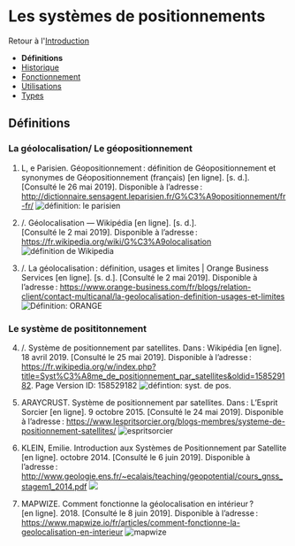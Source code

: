 # Les systèmes de positionnements 

Retour à l'[Introduction](Introduction.md)
- **Définitions**
- [Historique](Historique.md) 
- [Fonctionnement](Fonctionnement.md)
- [Utilisations](Utilisations.md) 
- [Types](Types.md) 

## Définitions
### La géolocalisation/ Le géopositionnement

1) L, e Parisien. Géopositionnement : définition de Géopositionnement et synonymes de Géopositionnement (français) [en ligne]. [s. d.]. [Consulté le 26 mai 2019]. Disponible à l’adresse : http://dictionnaire.sensagent.leparisien.fr/G%C3%A9opositionnement/fr-fr/
![définition: le parisien](https://user-images.githubusercontent.com/50196976/59034582-938ed380-886b-11e9-9d38-a673cd1e9638.PNG)

2) /. Géolocalisation — Wikipédia [en ligne]. [s. d.]. [Consulté le 2 mai 2019]. Disponible à l’adresse : https://fr.wikipedia.org/wiki/G%C3%A9olocalisation
![définition de Wikipedia](https://user-images.githubusercontent.com/50196976/59036250-2e3ce180-886f-11e9-905c-19471d70dc83.PNG)

3) /. La géolocalisation : définition, usages et limites | Orange Business Services [en ligne]. [s. d.]. [Consulté le 2 mai 2019]. Disponible à l’adresse : https://www.orange-business.com/fr/blogs/relation-client/contact-multicanal/la-geolocalisation-definition-usages-et-limites
![Définition: ORANGE](https://user-images.githubusercontent.com/50196976/59036230-2a10c400-886f-11e9-8f8d-e119088ba369.PNG)

### Le système de posititonnement 

4) /. Système de positionnement par satellites. Dans : Wikipédia [en ligne]. 18 avril 2019. [Consulté le 25 mai 2019]. Disponible à l’adresse : https://fr.wikipedia.org/w/index.php?title=Syst%C3%A8me_de_positionnement_par_satellites&oldid=158529182. Page Version ID: 158529182
![défintion: syst. de pos.](https://user-images.githubusercontent.com/50196976/59036609-f1bdb580-886f-11e9-8c58-a81ce524a861.PNG)

5) ARAYCRUST. Système de positionnement par satellites. Dans : L’Esprit Sorcier [en ligne]. 9 octobre 2015. [Consulté le 24 mai 2019]. Disponible à l’adresse : https://www.lespritsorcier.org/blogs-membres/systeme-de-positionnement-satellites/
![espritsorcier](https://user-images.githubusercontent.com/50196976/59036225-2715d380-886f-11e9-9632-58b0d5e69083.PNG)


6) KLEIN, Emilie. Introduction aux Systèmes de Positionnement par Satellite [en ligne]. octobre 2014. [Consulté le 6 juin 2019]. Disponible à l’adresse : http://www.geologie.ens.fr/~ecalais/teaching/geopotential/cours_gnss_stagem1_2014.pdf
![](https://user-images.githubusercontent.com/50196976/59036215-22511f80-886f-11e9-959b-ac604f1d8083.PNG)

7) MAPWIZE. Comment fonctionne la géolocalisation en intérieur ? [en ligne]. 2018. [Consulté le 8 juin 2019]. Disponible à l’adresse : https://www.mapwize.io/fr/articles/comment-fonctionne-la-geolocalisation-en-interieur
![mapwize](https://user-images.githubusercontent.com/50196976/59151321-4cead600-8a31-11e9-82d4-1b89286bb308.PNG)
